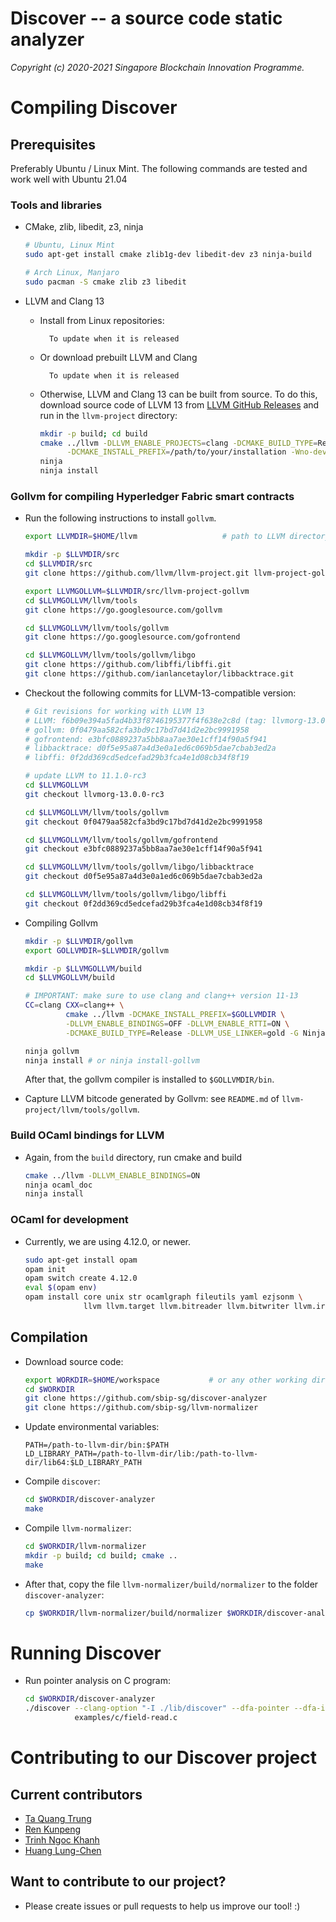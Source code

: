 Discover -- a source code static analyzer
=====================================================

*Copyright (c) 2020-2021 Singapore Blockchain Innovation Programme.*


# Compiling Discover

## Prerequisites

Preferably Ubuntu / Linux Mint. The following commands are tested and work well
with Ubuntu 21.04

### Tools and libraries

- CMake, zlib, libedit, z3, ninja

  ``` sh
  # Ubuntu, Linux Mint
  sudo apt-get install cmake zlib1g-dev libedit-dev z3 ninja-build

  # Arch Linux, Manjaro
  sudo pacman -S cmake zlib z3 libedit
  ```

- LLVM and Clang 13

  + Install from Linux repositories:

    ```
      To update when it is released
    ```

  + Or download prebuilt LLVM and Clang 
 
    ```
      To update when it is released
    ```

  + Otherwise, LLVM and Clang 13 can be built from source.
    To do this, download source code of LLVM 13 from [LLVM GitHub
    Releases](https://github.com/llvm/llvm-project/releases) and run 
    in the `llvm-project` directory:

    ``` sh
    mkdir -p build; cd build
    cmake ../llvm -DLLVM_ENABLE_PROJECTS=clang -DCMAKE_BUILD_TYPE=Release \
          -DCMAKE_INSTALL_PREFIX=/path/to/your/installation -Wno-dev -G Ninja
    ninja
    ninja install
    ```
    
### Gollvm for compiling Hyperledger Fabric smart contracts


- Run the following instructions to install `gollvm`.

  ``` sh
  export LLVMDIR=$HOME/llvm                   # path to LLVM directory

  mkdir -p $LLVMDIR/src
  cd $LLVMDIR/src
  git clone https://github.com/llvm/llvm-project.git llvm-project-gollvm

  export LLVMGOLLVM=$LLVMDIR/src/llvm-project-gollvm
  cd $LLVMGOLLVM/llvm/tools
  git clone https://go.googlesource.com/gollvm

  cd $LLVMGOLLVM/llvm/tools/gollvm
  git clone https://go.googlesource.com/gofrontend

  cd $LLVMGOLLVM/llvm/tools/gollvm/libgo
  git clone https://github.com/libffi/libffi.git
  git clone https://github.com/ianlancetaylor/libbacktrace.git
  ```
- Checkout the following commits for LLVM-13-compatible version:

  ``` sh
  # Git revisions for working with LLVM 13
  # LLVM: f6b09e394a5fad4b33f8746195377f4f638e2c8d (tag: llvmorg-13.0.0-rc3)
  # gollvm: 0f0479aa582cfa3bd9c17bd7d41d2e2bc9991958
  # gofrontend: e3bfc0889237a5bb8aa7ae30e1cff14f90a5f941
  # libbacktrace: d0f5e95a87a4d3e0a1ed6c069b5dae7cbab3ed2a
  # libffi: 0f2dd369cd5edcefad29b3fca4e1d08cb34f8f19

  # update LLVM to 11.1.0-rc3
  cd $LLVMGOLLVM
  git checkout llvmorg-13.0.0-rc3

  cd $LLVMGOLLVM/llvm/tools/gollvm
  git checkout 0f0479aa582cfa3bd9c17bd7d41d2e2bc9991958

  cd $LLVMGOLLVM/llvm/tools/gollvm/gofrontend
  git checkout e3bfc0889237a5bb8aa7ae30e1cff14f90a5f941

  cd $LLVMGOLLVM/llvm/tools/gollvm/libgo/libbacktrace
  git checkout d0f5e95a87a4d3e0a1ed6c069b5dae7cbab3ed2a
  
  cd $LLVMGOLLVM/llvm/tools/gollvm/libgo/libffi
  git checkout 0f2dd369cd5edcefad29b3fca4e1d08cb34f8f19

  ```

- Compiling Gollvm

  ``` sh
  mkdir -p $LLVMDIR/gollvm
  export GOLLVMDIR=$LLVMDIR/gollvm

  mkdir -p $LLVMGOLLVM/build
  cd $LLVMGOLLVM/build

  # IMPORTANT: make sure to use clang and clang++ version 11-13
  CC=clang CXX=clang++ \
           cmake ../llvm -DCMAKE_INSTALL_PREFIX=$GOLLVMDIR \
           -DLLVM_ENABLE_BINDINGS=OFF -DLLVM_ENABLE_RTTI=ON \
           -DCMAKE_BUILD_TYPE=Release -DLLVM_USE_LINKER=gold -G Ninja

  ninja gollvm
  ninja install # or ninja install-gollvm
  ```

  After that, the gollvm compiler is installed to `$GOLLVMDIR/bin`.

- Capture LLVM bitcode generated by Gollvm: see `README.md` of
  `llvm-project/llvm/tools/gollvm`.
  
### Build OCaml bindings for LLVM
- Again, from the `build` directory, run cmake and build
  ``` sh
  cmake ../llvm -DLLVM_ENABLE_BINDINGS=ON
  ninja ocaml_doc
  ninja install
  ```

### OCaml for development

- Currently, we are using 4.12.0, or newer.

  ``` sh
  sudo apt-get install opam
  opam init
  opam switch create 4.12.0
  eval $(opam env)
  opam install core unix str ocamlgraph fileutils yaml ezjsonm \
               llvm llvm.target llvm.bitreader llvm.bitwriter llvm.irreader
  ```

## Compilation

- Download source code:

  ``` sh
  export WORKDIR=$HOME/workspace           # or any other working directory
  cd $WORKDIR
  git clone https://github.com/sbip-sg/discover-analyzer
  git clone https://github.com/sbip-sg/llvm-normalizer
  ```

- Update environmental variables:
  ```
  PATH=/path-to-llvm-dir/bin:$PATH
  LD_LIBRARY_PATH=/path-to-llvm-dir/lib:/path-to-llvm-dir/lib64:$LD_LIBRARY_PATH
  ```
  
- Compile `discover`:

  ``` sh
  cd $WORKDIR/discover-analyzer
  make
  ```

- Compile `llvm-normalizer`:

  ``` sh
  cd $WORKDIR/llvm-normalizer
  mkdir -p build; cd build; cmake ..
  make
  ```

- After that, copy the file `llvm-normalizer/build/normalizer` to the folder
  `discover-analyzer`:

  ``` sh
  cp $WORKDIR/llvm-normalizer/build/normalizer $WORKDIR/discover-analyzer/
  ```

# Running Discover

- Run pointer analysis on C program:

  ``` sh
  cd $WORKDIR/discover-analyzer
  ./discover --clang-option "-I ./lib/discover" --dfa-pointer --dfa-inter \
             examples/c/field-read.c
  ```

# Contributing to our Discover project

## Current contributors

- [Ta Quang Trung](https://github.com/taquangtrung/)
- [Ren Kunpeng](https://github.com/kunpengren)
- [Trinh Ngoc Khanh](https://github.com/tnkhanh)
- [Huang Lung-Chen](https://github.com/lung21)

## Want to contribute to our project?

- Please create issues or pull requests to help us improve our tool! :)
